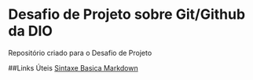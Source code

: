 # Desafio de Projeto sobre Git/Github da DIO
Repositório criado para o Desafio de Projeto

##Links Úteis
[Sintaxe Basica Markdown](https://www.makrdownguide.org/basic-syntax/)